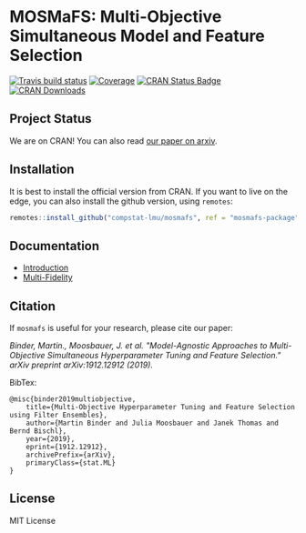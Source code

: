 
# MOSMaFS: Multi-Objective Simultaneous Model and Feature Selection

[![Travis build status](https://travis-ci.com/compstat-lmu/mosmafs.svg?branch=mosmafs-package)](https://travis-ci.com/compstat-lmu/mosmafs)
[![Coverage](https://codecov.io/github/compstat-lmu/mosmafs/branch/mosmafs-package/graphs/badge.svg)](https://codecov.io/github/compstat-lmu/mosmafs)
[![CRAN Status Badge](https://www.r-pkg.org/badges/version/mosmafs)](https://CRAN.R-project.org/package=mosmafs)
[![CRAN Downloads](https://cranlogs.r-pkg.org/badges/mosmafs)](https://CRAN.R-project.org/package=mosmafs)

## Project Status

We are on CRAN! You can also read [our paper on arxiv](https://arxiv.org/abs/1912.12912).

## Installation

It is best to install the official version from CRAN. If you want to live on the edge, you can also install the github version, using `remotes`:

```r
remotes::install_github("compstat-lmu/mosmafs", ref = "mosmafs-package")
```

## Documentation

* [Introduction](https://compstat-lmu.github.io/mosmafs/articles/demo.html)
* [Multi-Fidelity](https://compstat-lmu.github.io/mosmafs/articles/multifidelity.html)

## Citation

If `mosmafs` is useful for your research, please cite our paper:

*Binder, Martin., Moosbauer, J. et al. "Model-Agnostic Approaches to Multi-Objective Simultaneous Hyperparameter Tuning and Feature Selection." arXiv preprint arXiv:1912.12912 (2019).*

BibTex:
```
@misc{binder2019multiobjective,
    title={Multi-Objective Hyperparameter Tuning and Feature Selection using Filter Ensembles},
    author={Martin Binder and Julia Moosbauer and Janek Thomas and Bernd Bischl},
    year={2019},
    eprint={1912.12912},
    archivePrefix={arXiv},
    primaryClass={stat.ML}
}
```

## License

MIT License
